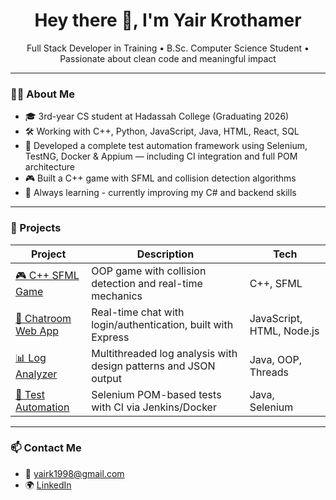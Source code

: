 <h1 align="center">Hey there 👋, I'm Yair Krothamer</h1>

<p align="center">
  Full Stack Developer in Training • B.Sc. Computer Science Student • Passionate about clean code and meaningful impact
</p>

---

### 🧑‍🎓 About Me

- 🎓 3rd-year CS student at Hadassah College (Graduating 2026)
- 🛠️ Working with C++, Python, JavaScript, Java, HTML, React, SQL
- 🧪 Developed a complete test automation framework using Selenium, TestNG, Docker & Appium — including CI integration and full POM architecture
- 🎮 Built a C++ game with SFML and collision detection algorithms
- 💬 Always learning - currently improving my C# and backend skills

---

### 🚀 Projects

| Project | Description | Tech |
|--------|-------------|------|
| [🎮 C++ SFML Game](https://github.com/yairkr13/SFML-project) | OOP game with collision detection and real-time mechanics | C++, SFML |
| [💬 Chatroom Web App](https://github.com/yairkr13/ChatRoom-app) | Real-time chat with login/authentication, built with Express | JavaScript, HTML, Node.js |
| [📊 Log Analyzer](https://github.com/yairkr13/Java-project) | Multithreaded log analysis with design patterns and JSON output | Java, OOP, Threads |
| [🧪 Test Automation](https://github.com/yairkr13/automation-project) | Selenium POM-based tests with CI via Jenkins/Docker | Java, Selenium |

---

### 📫 Contact Me

- 📧 [yairk1998@gmail.com](mailto:yairk1998@gmail.com)
- 🌍 [LinkedIn](https://www.linkedin.com/in/yair-krothamer-8b0448230)

